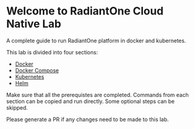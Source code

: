 # Welcome to RadiantOne Cloud Native Lab

A complete guide to run RadiantOne platform in docker and kubernetes.

This lab is divided into four sections:

* [Docker](./docker.md)
* [Docker Compose](./docker-compose.md)
* [Kubernetes](./kubernetes.md)
* [Helm](./helm.md)

Make sure that all the prerequistes are completed. Commands from each section can be copied and run directly. Some optional steps can be skipped.

Please generate a PR if any changes need to be made to this lab.

